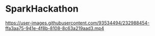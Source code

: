 # SparkHackathon

https://user-images.githubusercontent.com/93534494/232988454-ffa3aa75-941e-4f8b-8108-8c63a219aad3.mp4


